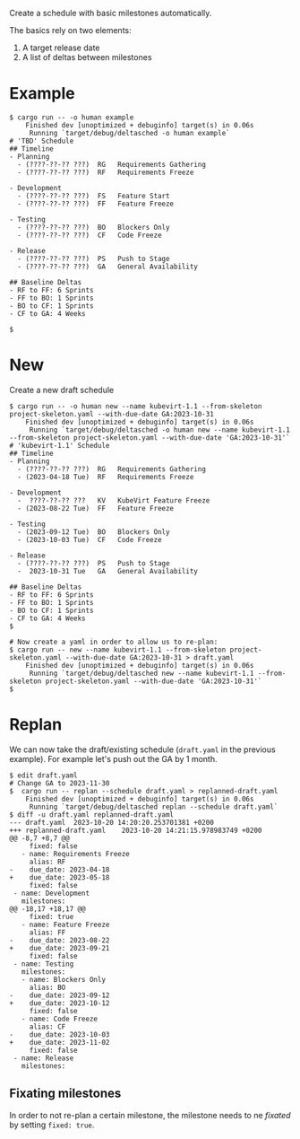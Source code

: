 
Create a schedule with basic milestones automatically.

The basics rely on two elements:

1. A target release date
2. A list of deltas between milestones

# Example

```console
$ cargo run -- -o human example
    Finished dev [unoptimized + debuginfo] target(s) in 0.06s
     Running `target/debug/deltasched -o human example`
# 'TBD' Schedule
## Timeline
- Planning
  - (????-??-?? ???)  RG   Requirements Gathering
  - (????-??-?? ???)  RF   Requirements Freeze

- Development
  - (????-??-?? ???)  FS   Feature Start
  - (????-??-?? ???)  FF   Feature Freeze

- Testing
  - (????-??-?? ???)  BO   Blockers Only
  - (????-??-?? ???)  CF   Code Freeze

- Release
  - (????-??-?? ???)  PS   Push to Stage
  - (????-??-?? ???)  GA   General Availability

## Baseline Deltas
- RF to FF: 6 Sprints
- FF to BO: 1 Sprints
- BO to CF: 1 Sprints
- CF to GA: 4 Weeks

$
```

# New

Create a new draft schedule

```console
$ cargo run -- -o human new --name kubevirt-1.1 --from-skeleton project-skeleton.yaml --with-due-date GA:2023-10-31
    Finished dev [unoptimized + debuginfo] target(s) in 0.06s
     Running `target/debug/deltasched -o human new --name kubevirt-1.1 --from-skeleton project-skeleton.yaml --with-due-date 'GA:2023-10-31'`
# 'kubevirt-1.1' Schedule
## Timeline
- Planning
  - (????-??-?? ???)  RG   Requirements Gathering
  - (2023-04-18 Tue)  RF   Requirements Freeze

- Development
  -  ????-??-?? ???   KV   KubeVirt Feature Freeze
  - (2023-08-22 Tue)  FF   Feature Freeze

- Testing
  - (2023-09-12 Tue)  BO   Blockers Only
  - (2023-10-03 Tue)  CF   Code Freeze

- Release
  - (????-??-?? ???)  PS   Push to Stage
  -  2023-10-31 Tue   GA   General Availability

## Baseline Deltas
- RF to FF: 6 Sprints
- FF to BO: 1 Sprints
- BO to CF: 1 Sprints
- CF to GA: 4 Weeks
$

# Now create a yaml in order to allow us to re-plan:
$ cargo run -- new --name kubevirt-1.1 --from-skeleton project-skeleton.yaml --with-due-date GA:2023-10-31 > draft.yaml
    Finished dev [unoptimized + debuginfo] target(s) in 0.06s
     Running `target/debug/deltasched new --name kubevirt-1.1 --from-skeleton project-skeleton.yaml --with-due-date 'GA:2023-10-31'`
$
```

# Replan

We can now take the draft/existing schedule (`draft.yaml` in the previous example).
For example let's push out the GA by 1 month.

```console
$ edit draft.yaml
# Change GA to 2023-11-30
$  cargo run -- replan --schedule draft.yaml > replanned-draft.yaml
    Finished dev [unoptimized + debuginfo] target(s) in 0.06s
     Running `target/debug/deltasched replan --schedule draft.yaml`
$ diff -u draft.yaml replanned-draft.yaml 
--- draft.yaml	2023-10-20 14:20:20.253701381 +0200
+++ replanned-draft.yaml	2023-10-20 14:21:15.978983749 +0200
@@ -8,7 +8,7 @@
     fixed: false
   - name: Requirements Freeze
     alias: RF
-    due_date: 2023-04-18
+    due_date: 2023-05-18
     fixed: false
 - name: Development
   milestones:
@@ -18,17 +18,17 @@
     fixed: true
   - name: Feature Freeze
     alias: FF
-    due_date: 2023-08-22
+    due_date: 2023-09-21
     fixed: false
 - name: Testing
   milestones:
   - name: Blockers Only
     alias: BO
-    due_date: 2023-09-12
+    due_date: 2023-10-12
     fixed: false
   - name: Code Freeze
     alias: CF
-    due_date: 2023-10-03
+    due_date: 2023-11-02
     fixed: false
 - name: Release
   milestones:
```

## Fixating milestones

In order to not re-plan a certain milestone, the milestone needs to
ne _fixated_ by setting `fixed: true`.
